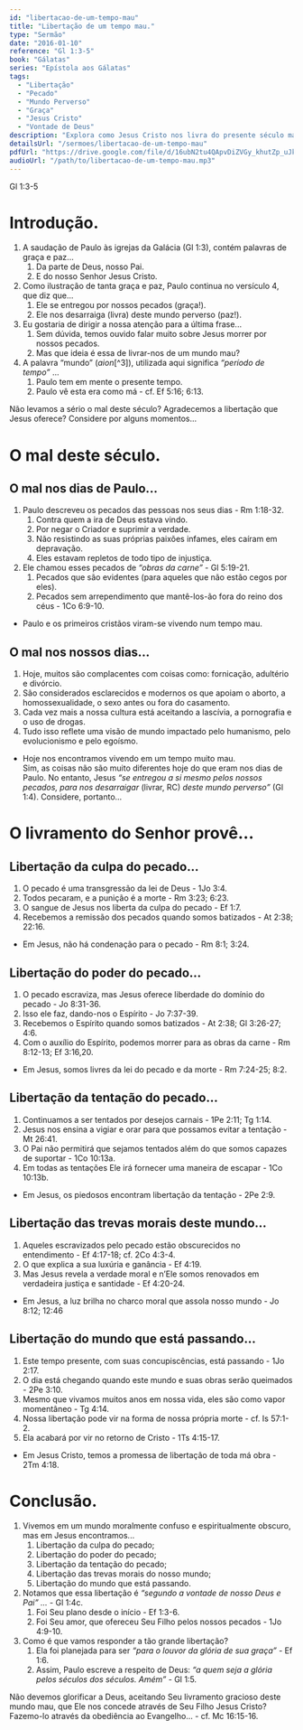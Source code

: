 ```yaml
---
id: "libertacao-de-um-tempo-mau"
title: "Libertação de um tempo mau."
type: "Sermão"
date: "2016-01-10"
reference: "Gl 1:3-5"
book: "Gálatas"
series: "Epístola aos Gálatas"
tags:
  - "Libertação"
  - "Pecado"
  - "Mundo Perverso"
  - "Graça"
  - "Jesus Cristo"
  - "Vontade de Deus"
description: "Explora como Jesus Cristo nos livra do presente século mau, abordando a libertação da culpa, do poder e da tentação do pecado, bem como das trevas morais e do mundo passageiro."
detailsUrl: "/sermoes/libertacao-de-um-tempo-mau"
pdfUrl: "https://drive.google.com/file/d/16ubN2tu4QApvDiZVGy_khutZp_uJkTI5/view?usp=drive_link"
audioUrl: "/path/to/libertacao-de-um-tempo-mau.mp3"
---
```

Gl 1:3-5

# Introdução.

1. A saudação de Paulo às igrejas da Galácia (Gl 1:3), contém palavras de graça e paz...  
   1. Da parte de Deus, nosso Pai.  
   2. E do nosso Senhor Jesus Cristo.  
2. Como ilustração de tanta graça e paz, Paulo continua no versículo 4, que diz que...  
   1. Ele se entregou por nossos pecados (graça!).  
   2. Ele nos desarraiga (livra) deste mundo perverso (paz!).  
3. Eu gostaria de dirigir a nossa atenção para a última frase...  
   1. Sem dúvida, temos ouvido falar muito sobre Jesus morrer por nossos pecados.  
   2. Mas que ideia é essa de livrar-nos de um mundo mau?  
4. A palavra “mundo” (*aion*[^3]), utilizada aqui significa *“período de tempo”* ...  
   1. Paulo tem em mente o presente tempo.  
   2. Paulo vê esta era como má - cf. Ef 5:16; 6:13.

Não levamos a sério o mal deste século? Agradecemos a libertação que Jesus oferece? Considere por alguns momentos...

# O mal deste século.

## O mal nos dias de Paulo...

1. Paulo descreveu os pecados das pessoas nos seus dias - Rm 1:18-32.  
    1. Contra quem a ira de Deus estava vindo.  
    2. Por negar o Criador e suprimir a verdade.  
    3. Não resistindo as suas próprias paixões infames, eles caíram em depravação.  
    4. Eles estavam repletos de todo tipo de injustiça.  
2. Ele chamou esses pecados de *“obras da carne”* - Gl 5:19-21.  
    1. Pecados que são evidentes (para aqueles que não estão cegos por eles).  
    2. Pecados sem arrependimento que mantê-los-ão fora do reino dos céus - 1Co 6:9-10.

- Paulo e os primeiros cristãos viram-se vivendo num tempo mau.

## O mal nos nossos dias...

1. Hoje, muitos são complacentes com coisas como: fornicação, adultério e divórcio.  
2. São considerados esclarecidos e modernos os que apoiam o aborto, a homossexualidade, o sexo antes ou fora do casamento.  
3. Cada vez mais a nossa cultura está aceitando a lascívia, a pornografia e o uso de drogas.  
4. Tudo isso reflete uma visão de mundo impactado pelo humanismo, pelo evolucionismo e pelo egoísmo.

- Hoje nos encontramos vivendo em um tempo muito mau.  
Sim, as coisas não são muito diferentes hoje do que eram nos dias de Paulo. No entanto, Jesus *“se entregou a si mesmo pelos nossos pecados, para nos desarraigar* (livrar, RC) *deste mundo perverso”* (Gl 1:4). Considere, portanto...

# O livramento do Senhor provê...

## Libertação da culpa do pecado...

1. O pecado é uma transgressão da lei de Deus - 1Jo 3:4.  
2. Todos pecaram, e a punição é a morte - Rm 3:23; 6:23.  
3. O sangue de Jesus nos liberta da culpa do pecado - Ef 1:7.  
4. Recebemos a remissão dos pecados quando somos batizados - At 2:38; 22:16.

- Em Jesus, não há condenação para o pecado - Rm 8:1; 3:24.

## Libertação do poder do pecado...

1. O pecado escraviza, mas Jesus oferece liberdade do domínio do pecado - Jo 8:31-36.  
2. Isso ele faz, dando-nos o Espírito - Jo 7:37-39.  
3. Recebemos o Espírito quando somos batizados - At 2:38; Gl 3:26-27; 4:6.  
4. Com o auxílio do Espírito, podemos morrer para as obras da carne - Rm 8:12-13; Ef 3:16,20.

- Em Jesus, somos livres da lei do pecado e da morte - Rm 7:24-25; 8:2.

## Libertação da tentação do pecado...

1. Continuamos a ser tentados por desejos carnais - 1Pe 2:11; Tg 1:14.  
2. Jesus nos ensina a vigiar e orar para que possamos evitar a tentação - Mt 26:41.  
3. O Pai não permitirá que sejamos tentados além do que somos capazes de suportar - 1Co 10:13a.  
4. Em todas as tentações Ele irá fornecer uma maneira de escapar - 1Co 10:13b.

- Em Jesus, os piedosos encontram libertação da tentação - 2Pe 2:9.

## Libertação das trevas morais deste mundo...

1. Aqueles escravizados pelo pecado estão obscurecidos no entendimento - Ef 4:17-18; cf. 2Co 4:3-4.  
2. O que explica a sua luxúria e ganância - Ef 4:19.  
3. Mas Jesus revela a verdade moral e n’Ele somos renovados em verdadeira justiça e santidade - Ef 4:20-24.

- Em Jesus, a luz brilha no charco moral que assola nosso mundo - Jo 8:12; 12:46

## Libertação do mundo que está passando...

1. Este tempo presente, com suas concupiscências, está passando - 1Jo 2:17.  
2. O dia está chegando quando este mundo e suas obras serão queimados - 2Pe 3:10.  
3. Mesmo que vivamos muitos anos em nossa vida, eles são como vapor momentâneo - Tg 4:14.  
4. Nossa libertação pode vir na forma de nossa própria morte - cf. Is 57:1-2.  
5. Ela acabará por vir no retorno de Cristo - 1Ts 4:15-17.

- Em Jesus Cristo, temos a promessa de libertação de toda má obra - 2Tm 4:18.

# Conclusão.

1. Vivemos em um mundo moralmente confuso e espiritualmente obscuro, mas em Jesus encontramos...  
   1. Libertação da culpa do pecado;  
   2. Libertação do poder do pecado;  
   3. Libertação da tentação do pecado;  
   4. Libertação das trevas morais do nosso mundo;  
   5. Libertação do mundo que está passando.  
2. Notamos que essa libertação é *“segundo a vontade de nosso Deus e Pai” ...* - Gl 1:4c.  
   1. Foi Seu plano desde o início - Ef 1:3-6.  
   2. Foi Seu amor, que ofereceu Seu Filho pelos nossos pecados - 1Jo 4:9-10.  
3. Como é que vamos responder a tão grande libertação?  
   1. Ela foi planejada para ser *“para o louvor da glória de sua graça”* - Ef 1:6.  
   2. Assim, Paulo escreve a respeito de Deus: *“a quem seja a glória pelos séculos dos séculos. Amém”* - Gl 1:5.

Não devemos glorificar a Deus, aceitando Seu livramento gracioso deste mundo mau, que Ele nos concede através de Seu Filho Jesus Cristo? Fazemo-lo através da obediência ao Evangelho... - cf. Mc 16:15-16.
